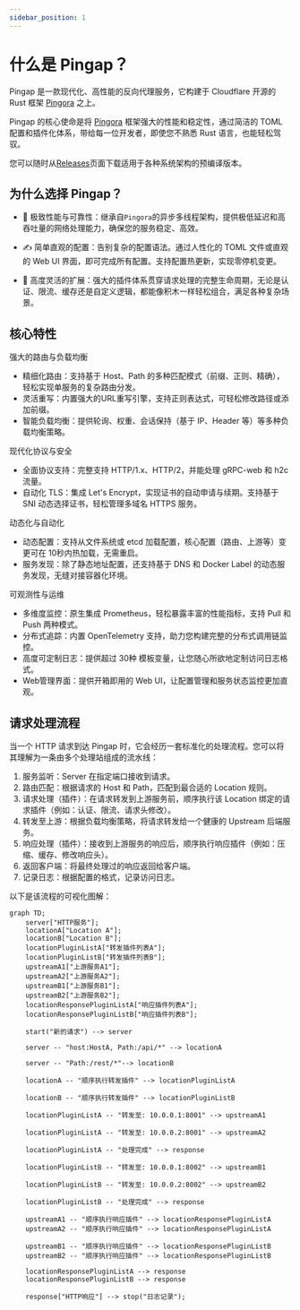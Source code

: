 ```yaml
---
sidebar_position: 1
---
```



# 什么是 Pingap？

Pingap 是一款现代化、高性能的反向代理服务，它构建于 Cloudflare 开源的 Rust 框架 [Pingora](https://github.com/cloudflare/pingora) 之上。

Pingap 的核心使命是将 [Pingora](https://github.com/cloudflare/pingora) 框架强大的性能和稳定性，通过简洁的 TOML 配置和插件化体系，带给每一位开发者，即使您不熟悉 Rust 语言，也能轻松驾驭。

您可以随时从[Releases](https://github.com/vicanso/pingap/releases)页面下载适用于各种系统架构的预编译版本。

## 为什么选择 Pingap？

- 🚀 极致性能与可靠性：继承自`Pingora`的异步多线程架构，提供极低延迟和高吞吐量的网络处理能力，确保您的服务稳定、高效。

- ✍️ 简单直观的配置：告别复杂的配置语法。通过人性化的 TOML 文件或直观的 Web UI 界面，即可完成所有配置。支持配置热更新，实现零停机变更。

- 🧩 高度灵活的扩展：强大的插件体系贯穿请求处理的完整生命周期，无论是认证、限流、缓存还是自定义逻辑，都能像积木一样轻松组合，满足各种复杂场景。


## 核心特性

强大的路由与负载均衡

- 精细化路由：支持基于 Host、Path 的多种匹配模式（前缀、正则、精确），轻松实现单服务的复杂路由分发。
- 灵活重写：内置强大的URL重写引擎，支持正则表达式，可轻松修改路径或添加前缀。
- 智能负载均衡：提供轮询、权重、会话保持（基于 IP、Header 等）等多种负载均衡策略。

现代化协议与安全

- 全面协议支持：完整支持 HTTP/1.x、HTTP/2，并能处理 gRPC-web 和 h2c 流量。
- 自动化 TLS：集成 Let's Encrypt，实现证书的自动申请与续期。支持基于 SNI 动态选择证书，轻松管理多域名 HTTPS 服务。

动态化与自动化

- 动态配置：支持从文件系统或 etcd 加载配置，核心配置（路由、上游等）变更可在 10秒内热加载，无需重启。
- 服务发现：除了静态地址配置，还支持基于 DNS 和 Docker Label 的动态服务发现，无缝对接容器化环境。

可观测性与运维

- 多维度监控：原生集成 Prometheus，轻松暴露丰富的性能指标，支持 Pull 和 Push 两种模式。
- 分布式追踪：内置 OpenTelemetry 支持，助力您构建完整的分布式调用链监控。
- 高度可定制日志：提供超过 30种 模板变量，让您随心所欲地定制访问日志格式。
- Web管理界面：提供开箱即用的 Web UI，让配置管理和服务状态监控更加直观。

## 请求处理流程

当一个 HTTP 请求到达 Pingap 时，它会经历一套标准化的处理流程。您可以将其理解为一条由多个处理站组成的流水线：

1. 服务监听：Server 在指定端口接收到请求。
2. 路由匹配：根据请求的 Host 和 Path，匹配到最合适的 Location 规则。
3. 请求处理（插件）：在请求转发到上游服务前，顺序执行该 Location 绑定的请求插件（例如：认证、限流、请求头修改）。
4. 转发至上游：根据负载均衡策略，将请求转发给一个健康的 Upstream 后端服务。
5. 响应处理（插件）：接收到上游服务的响应后，顺序执行响应插件（例如：压缩、缓存、修改响应头）。
6. 返回客户端：将最终处理过的响应返回给客户端。
7. 记录日志：根据配置的格式，记录访问日志。


以下是该流程的可视化图解：

```mermaid
graph TD;
    server["HTTP服务"];
    locationA["Location A"];
    locationB["Location B"];
    locationPluginListA["转发插件列表A"];
    locationPluginListB["转发插件列表B"];
    upstreamA1["上游服务A1"];
    upstreamA2["上游服务A2"];
    upstreamB1["上游服务B1"];
    upstreamB2["上游服务B2"];
    locationResponsePluginListA["响应插件列表A"];
    locationResponsePluginListB["响应插件列表B"];

    start("新的请求") --> server

    server -- "host:HostA, Path:/api/*" --> locationA

    server -- "Path:/rest/*"--> locationB

    locationA -- "顺序执行转发插件" --> locationPluginListA

    locationB -- "顺序执行转发插件" --> locationPluginListB

    locationPluginListA -- "转发至: 10.0.0.1:8001" --> upstreamA1

    locationPluginListA -- "转发至: 10.0.0.2:8001" --> upstreamA2

    locationPluginListA -- "处理完成" --> response

    locationPluginListB -- "转发至: 10.0.0.1:8002" --> upstreamB1

    locationPluginListB -- "转发至: 10.0.0.2:8002" --> upstreamB2

    locationPluginListB -- "处理完成" --> response

    upstreamA1 -- "顺序执行响应插件" --> locationResponsePluginListA
    upstreamA2 -- "顺序执行响应插件" --> locationResponsePluginListA

    upstreamB1 -- "顺序执行响应插件" --> locationResponsePluginListB
    upstreamB2 -- "顺序执行响应插件" --> locationResponsePluginListB

    locationResponsePluginListA --> response
    locationResponsePluginListB --> response

    response["HTTP响应"] --> stop("日志记录");
```
